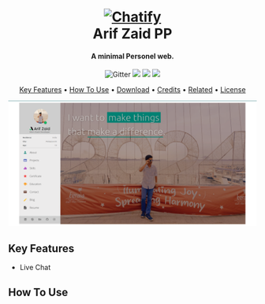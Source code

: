 
<h1 align="center">
  <br>
  <a href="https://arif-zaid.onrender.com/"><img src="https://arif-zaid.onrender.com/Images/Main-icon.png" alt="Chatify" width="200"></a>
  <br>
  Arif Zaid PP
  <br>
</h1>

<h4 align="center">A minimal Personel web.</h4>

<p align="center">
    <img src="https://badge.fury.io/js/electron-markdownify.svg"
         alt="Gitter">
  <img src="https://badges.gitter.im/amitmerchant1990/electron-markdownify.svg">
  <img src="https://img.shields.io/badge/SayThanks.io-%E2%98%BC-1EAEDB.svg">
  <img src="https://img.shields.io/badge/$-donate-ff69b4.svg?maxAge=2592000&amp;style=flat">

</p>

<p align="center">
  <a href="#key-features">Key Features</a> •
  <a href="#how-to-use">How To Use</a> •
  <a href="#download">Download</a> •
  <a href="#credits">Credits</a> •
  <a href="#related">Related</a> •
  <a href="#license">License</a>
</p>

![screenshot](https://github.com/arifzaidpp/arif-zaid/blob/master/public/Images/Screenshot.png)

## Key Features

* Live Chat

## How To Use
